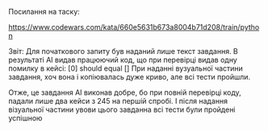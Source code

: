 Посилання на таску:

https://www.codewars.com/kata/660e5631b673a8004b71d208/train/python

Звіт: Для початкового запиту був наданий лише текст завдання. В результаті АІ видав працюючий код, 
що при перевірці видав одну помилку в кейсі: 
[0] should equal []
При наданні вузуальної частини завдання, хоч вона і копіювалась дуже криво, але всі тести пройшли.

Отже, це завдання АІ виконав добре, бо при повній перевірці коду, падали лише два кейси з 245 на першій спробі.
І після надання візуальної частини увови цього завданна всі тести були пройдені успішною
